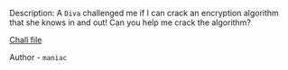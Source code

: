 
Description:
A `Diva` challenged me if I can crack an encryption algorithm that she knows in and out! Can you help me crack the algorithm?

[Chall file](https://mega.nz/file/BLZzhaIR#ESztJbDrtGN56uchN8j7fTPN-pF5rn2q_xixany-814)

Author - `maniac`

